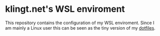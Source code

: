 # klingt.net's WSL enviroment

This repository contains the configuration of my WSL enviroment.
Since I am mainly a Linux user this can be seen as the tiny version of my [dotfiles](https://github.com/klingtnet/dotfiles).
